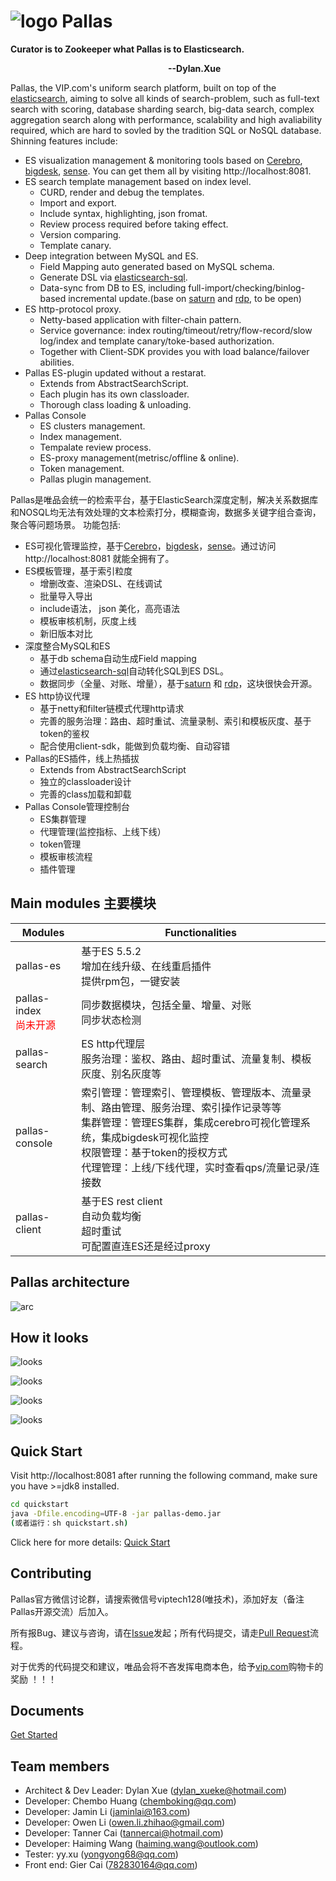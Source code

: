 #  ![logo](image/pallas.png)  Pallas 
<b> Curator is to Zookeeper what Pallas is to Elasticsearch.<p>
&#8195;&#8195;&#8195;&#8195;&#8195;&#8195;&#8195;&#8195;&#8195;&#8195;&#8195;&#8195;&#8195;&#8195;&#8195;&#8195;&#8195;&#8195;--Dylan.Xue</b>

Pallas, the VIP.com's uniform search platform, built on top of the [elasticsearch](https://github.com/elastic/elasticsearch), aiming to solve all kinds of search-problem, such as full-text search with scoring, database sharding search, big-data search, complex aggregation search along with performance, scalability and high avaliability required, which are hard to sovled by the tradition SQL or NoSQL database. Shinning features include:
* ES visualization management & monitoring tools based on [Cerebro](https://github.com/lmenezes/cerebro), [bigdesk](http://bigdesk.org/), [sense](https://github.com/StephaneBour/sense-chrome). You can get them all by visiting http://localhost:8081.
* ES search template management based on index level. 
    * CURD, render and debug the templates.
    * Import and export.
    * Include syntax, highlighting, json fromat.
    * Review process required before taking effect.
    * Version comparing.
    * Template canary.
* Deep integration between MySQL and ES.
    * Field Mapping auto generated based on MySQL schema.
    * Generate DSL via [elasticsearch-sql](https://github.com/NLPchina/elasticsearch-sql).
    * Data-sync from DB to ES, including full-import/checking/binlog-based incremental update.(base on [saturn](https://github.com/vipshop/Saturn) and [rdp](https://github.com/vipshop/rdp), to be open) 
* ES http-protocol proxy.
    * Netty-based application with filter-chain pattern.
    * Service governance: index routing/timeout/retry/flow-record/slow log/index and template canary/toke-based authorization.
    * Together with Client-SDK provides you with load balance/failover abilities.
* Pallas ES-plugin updated without a restarat.
    * Extends from AbstractSearchScript.
    * Each plugin has its own classloader.
    * Thorough class loading & unloading.
* Pallas Console
    * ES clusters management.
    * Index management.
    * Tempalate review process.
    * ES-proxy management(metrisc/offline & online).
    * Token management.
    * Pallas plugin management.

Pallas是唯品会统一的检索平台，基于ElasticSearch深度定制，解决关系数据库和NOSQL均无法有效处理的文本检索打分，模糊查询，数据多关键字组合查询，聚合等问题场景。
功能包括:
* ES可视化管理监控，基于[Cerebro](https://github.com/lmenezes/cerebro)，[bigdesk](http://bigdesk.org/)，[sense](https://github.com/elastic/sense)。通过访问http://localhost:8081 就能全拥有了。
* ES模板管理，基于索引粒度
    * 增删改查、渲染DSL、在线调试
    * 批量导入导出
    * include语法， json 美化，高亮语法
    * 模板审核机制，灰度上线
    * 新旧版本对比
* 深度整合MySQL和ES
    * 基于db schema自动生成Field mapping
    * 通过[elasticsearch-sql](https://github.com/NLPchina/elasticsearch-sql)自动转化SQL到ES DSL。
    * 数据同步（全量、对账、增量），基于[saturn](https://github.com/vipshop/Saturn) 和 [rdp](https://github.com/vipshop/rdp)，这块很快会开源。
* ES http协议代理
    * 基于netty和filter链模式代理http请求
    * 完善的服务治理：路由、超时重试、流量录制、索引和模板灰度、基于token的鉴权
    * 配合使用client-sdk，能做到负载均衡、自动容错
* Pallas的ES插件，线上热插拔
    * Extends from AbstractSearchScript
    * 独立的classloader设计
    * 完善的class加载和卸载
* Pallas Console管理控制台
    * ES集群管理
    * 代理管理(监控指标、上线下线）
    * token管理
    * 模板审核流程
    * 插件管理

## Main modules 主要模块
Modules|Functionalities
-|-
pallas-es|基于ES 5.5.2<br >增加在线升级、在线重启插件<br >提供rpm包，一键安装
pallas-index<br ><font color=red>尚未开源</font>|同步数据模块，包括全量、增量、对账<br >同步状态检测
pallas-search|ES http代理层<br >服务治理：鉴权、路由、超时重试、流量复制、模板灰度、别名灰度等
pallas-console|索引管理：管理索引、管理模板、管理版本、流量录制、路由管理、服务治理、索引操作记录等等<br >集群管理：管理ES集群，集成cerebro可视化管理系统，集成bigdesk可视化监控<br >权限管理：基于token的授权方式<br >代理管理：上线/下线代理，实时查看qps/流量记录/连接数
pallas-client|基于ES rest client<br >自动负载均衡<br >超时重试<br >可配置直连ES还是经过proxy


## Pallas architecture
![arc](image/pallas-arc.png)

## How it looks 
![looks](image/pallas-looks-1.png)<p>
![looks](image/pallas-looks-2.png)<p>
![looks](image/pallas-looks-3.png)<p>
![looks](image/pallas-looks-4.png)<p>

## Quick Start
Visit http://localhost:8081 after running the following command, make sure you have >=jdk8 installed.
```bash
cd quickstart
java -Dfile.encoding=UTF-8 -jar pallas-demo.jar  
(或者运行：sh quickstart.sh)
```
Click here for more details: [Quick Start](https://vipshop.github.io/pallas/#/zh-cn/1.x/tutorial)

## Contributing
Pallas官方微信讨论群，请搜索微信号viptech128(唯技术)，添加好友（备注Pallas开源交流）后加入。

所有报Bug、建议与咨询，请在[Issue](https://github.com/vipshop/pallas/issues)发起；所有代码提交，请走[Pull Request](https://github.com/vipshop/pallas/pulls)流程。

对于优秀的代码提交和建议，唯品会将不吝发挥电商本色，给予[vip.com](https://www.vip.com/)购物卡的奖励 ！！！

## Documents
[Get Started](https://vipshop.github.io/pallas/#/zh-cn/1.x/tutorial)

## Team members
* Architect & Dev Leader: Dylan Xue (dylan_xueke@hotmail.com)  
* Developer: Chembo Huang (chemboking@qq.com)
* Developer: Jamin Li (jaminlai@163.com)
* Developer: Owen Li (owen.li.zhihao@gmail.com)
* Developer: Tanner Cai (tannercai@hotmail.com)
* Developer: Haiming Wang (haiming.wang@outlook.com)
* Tester: yy.xu (yongyong68@qq.com)
* Front end: Gier Cai (782830164@qq.com)
